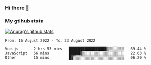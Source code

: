 ### Hi there 👋

### My gtihub stats

[![Anurag's github stats](https://github-readme-stats.vercel.app/api?username=gaozhidong)](https://github.com/gaozhidong/github-readme-stats)

<!--START_SECTION:waka-->

```text
From: 16 August 2022 - To: 23 August 2022

Vue.js       2 hrs 53 mins   █████████████████▒░░░░░░░   69.44 %
JavaScript   56 mins         █████▓░░░░░░░░░░░░░░░░░░░   22.63 %
Other        15 mins         █▓░░░░░░░░░░░░░░░░░░░░░░░   06.20 %
```

<!--END_SECTION:waka-->